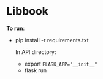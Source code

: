 # Libbook

__To run__:
- pip install -r requirements.txt

  In API directory:
  - export `FLASK_APP="__init__"`
  - flask run

